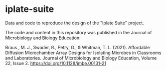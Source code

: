 # iplate-suite
Data and code to reproduce the design of the "Iplate Suite" project. 

The code and content in this repository was published in the Journal of Microbiology and Biology Education: 

Braus , M. J., Swader, R., Petry, G., & Whitman, T. L. (2021). Affordable Diffusion Microchamber Array Designs for Isolating Microbes in Classrooms and Laboratories. Journal of Microbiology and Biology Education, Volume 22, Issue 2. https://doi.org/10.1128/jmbe.00131-21
